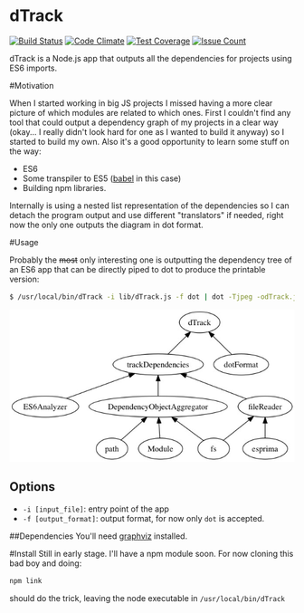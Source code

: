 dTrack
=====

[![Build Status](https://api.travis-ci.org/jltalens/dTrack.svg?branch=es6-outside-in)](https://travis-ci.org/jltalens/dTrack)
[![Code Climate](https://codeclimate.com/github/jltalens/dTrack/badges/gpa.svg)](https://codeclimate.com/github/jltalens/dTrack)
[![Test Coverage](https://codeclimate.com/github/jltalens/dTrack/badges/coverage.svg)](https://codeclimate.com/github/jltalens/dTrack/coverage)
[![Issue Count](https://codeclimate.com/github/jltalens/dTrack/badges/issue_count.svg)](https://codeclimate.com/github/jltalens/dTrack)

dTrack is a Node.js app that outputs all the dependencies for projects using ES6 imports.


#Motivation

When I started working in big JS projects I missed having a more clear picture of which modules are related to which ones.
First I couldn't find any tool that could output a dependency graph of my projects in a clear way (okay... I really didn't look 
hard for one as I wanted to build it anyway) so I started to build my own. Also it's a good opportunity to learn some stuff on the way:

- ES6
- Some transpiler to ES5 ([babel](https://babeljs.io/) in this case)
- Building npm libraries.

Internally is using a nested list representation of the dependencies so I can detach the program output and use different "translators" if needed,
right now the only one outputs the diagram in dot format.

#Usage

Probably the ~~most~~ only interesting one is outputting the dependency tree of an ES6 app that can be directly piped to
dot to produce the printable version:

```bash
$ /usr/local/bin/dTrack -i lib/dTrack.js -f dot | dot -Tjpeg -odTrack.jpg
```

![pdf output](https://raw.githubusercontent.com/jltalens/dTrack/master/samples/dTrack.jpg)

## Options
- `-i [input_file]`: entry point of the app
- `-f [output_format]`: output format, for now only `dot` is accepted.

##Dependencies
You'll need [graphviz](http://graphviz.org/download..php) installed.

#Install
Still in early stage. I'll have a npm module soon. For now cloning this bad boy and doing:

```bash
npm link
```

should do the trick, leaving the node executable in `/usr/local/bin/dTrack`

